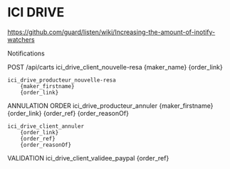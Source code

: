 # ICI DRIVE

https://github.com/guard/listen/wiki/Increasing-the-amount-of-inotify-watchers



Notifications

POST /api/carts
    ici_drive_client_nouvelle-resa
        {maker_name}
        {order_link}

    ici_drive_producteur_nouvelle-resa
        {maker_firstname}
        {order_link}

ANNULATION ORDER
    ici_drive_producteur_annuler
        {maker_firstname}
        {order_link}
        {order_ref}
        {order_reasonOf​}

    ici_drive_client_annuler
        {order_link}
        {order_ref}
        {order_reasonOf​}

VALIDATION
    ici_drive_client_validee_paypal
        {order_ref}